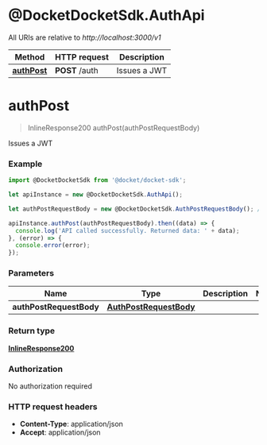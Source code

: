 # @DocketDocketSdk.AuthApi

All URIs are relative to *http://localhost:3000/v1*

Method | HTTP request | Description
------------- | ------------- | -------------
[**authPost**](AuthApi.md#authPost) | **POST** /auth | Issues a JWT


<a name="authPost"></a>
# **authPost**
> InlineResponse200 authPost(authPostRequestBody)

Issues a JWT



### Example
```javascript
import @DocketDocketSdk from '@docket/docket-sdk';

let apiInstance = new @DocketDocketSdk.AuthApi();

let authPostRequestBody = new @DocketDocketSdk.AuthPostRequestBody(); // AuthPostRequestBody | 

apiInstance.authPost(authPostRequestBody).then((data) => {
  console.log('API called successfully. Returned data: ' + data);
}, (error) => {
  console.error(error);
});

```

### Parameters

Name | Type | Description  | Notes
------------- | ------------- | ------------- | -------------
 **authPostRequestBody** | [**AuthPostRequestBody**](AuthPostRequestBody.md)|  | 

### Return type

[**InlineResponse200**](InlineResponse200.md)

### Authorization

No authorization required

### HTTP request headers

 - **Content-Type**: application/json
 - **Accept**: application/json

